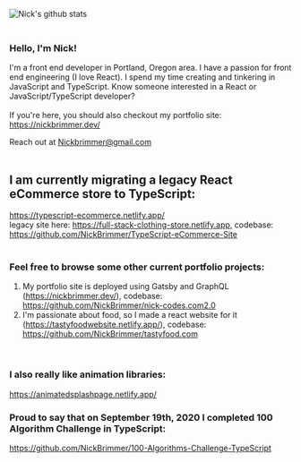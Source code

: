 ![Nick's github stats](https://github-readme-stats.vercel.app/api?username=nickbrimmer&hide=stars)


### <br> Hello, I'm Nick!

I'm a front end developer in Portland, Oregon area. I have a passion for front end engineering (I love React). I spend my time creating and tinkering in JavaScript and TypeScript. Know someone interested in a React or JavaScript/TypeScript developer? 
<br><br>
If you're here, you should also checkout my portfolio site: https://nickbrimmer.dev/
<br>

Reach out at Nickbrimmer@gmail.com
<br><br>

## I am currently migrating a legacy React eCommerce store to TypeScript:
https://typescript-ecommerce.netlify.app/ <br>
legacy site here: https://full-stack-clothing-store.netlify.app, codebase: https://github.com/NickBrimmer/TypeScript-eCommerce-Site
<br>
<br>



### Feel free to browse some other current portfolio projects: 
1. My portfolio site is deployed using Gatsby and GraphQL (https://nickbrimmer.dev/), codebase: https://github.com/NickBrimmer/nick-codes.com2.0
2. I'm passionate about food, so I made a react website for it (https://tastyfoodwebsite.netlify.app/), codebase: https://github.com/NickBrimmer/tastyfood.com
<br>

### I also really like animation libraries:

https://animatedsplashpage.netlify.app/
<br>

### Proud to say that on September 19th, 2020 I completed 100 Algorithm Challenge in TypeScript: 

https://github.com/NickBrimmer/100-Algorithms-Challenge-TypeScript

